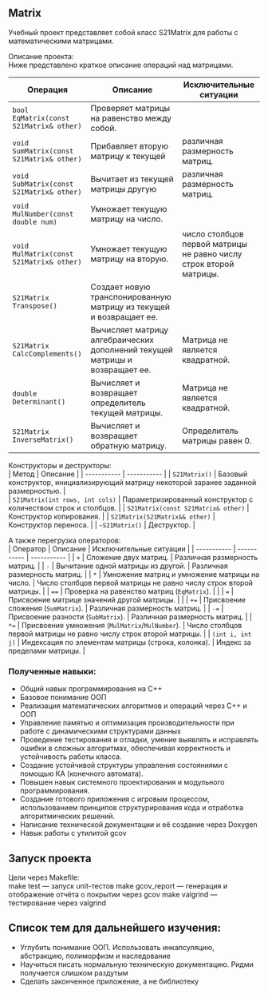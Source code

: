 ## Matrix
Учебный проект представляет собой класс S21Matrix для работы с математическими матрицами.

Описание проекта:  
Ниже представлено краткое описание операций над матрицами.

| Операция    | Описание   | Исключительные ситуации |
| ----------- | ----------- | ----------- |
| `bool EqMatrix(const S21Matrix& other)` | Проверяет матрицы на равенство между собой. |  |
| `void SumMatrix(const S21Matrix& other)` | Прибавляет вторую матрицу к текущей | различная размерность матриц. |
| `void SubMatrix(const S21Matrix& other)` | Вычитает из текущей матрицы другую | различная размерность матриц. |
| `void MulNumber(const double num)` | Умножает текущую матрицу на число. |  |
| `void MulMatrix(const S21Matrix& other)` | Умножает текущую матрицу на вторую. | число столбцов первой матрицы не равно числу строк второй матрицы. |
| `S21Matrix Transpose()` | Создает новую транспонированную матрицу из текущей и возвращает ее. |  |
| `S21Matrix CalcComplements()` | Вычисляет матрицу алгебраических дополнений текущей матрицы и возвращает ее. | Матрица не является квадратной. |
| `double Determinant()` | Вычисляет и возвращает определитель текущей матрицы. | Матрица не является квадратной. |
| `S21Matrix InverseMatrix()` | Вычисляет и возвращает обратную матрицу. | Определитель матрицы равен 0. |

Конструкторы и деструкторы:  
| Метод    | Описание   |
| ----------- | ----------- |
| `S21Matrix()` | Базовый конструктор, инициализирующий матрицу некоторой заранее заданной размерностью. |  
| `S21Matrix(int rows, int cols)` | Параметризированный конструктор с количеством строк и столбцов. | 
| `S21Matrix(const S21Matrix& other)` | Конструктор копирования. |
| `S21Matrix(S21Matrix&& other)` | Конструктор переноса. |
| `~S21Matrix()` | Деструктор. |  

А также перегрузка операторов:  
| Оператор    | Описание   | Исключительные ситуации |
| ----------- | ----------- | ----------- |
| `+`      | Сложение двух матриц.  | Различная размерность матриц. |
| `-`   | Вычитание одной матрицы из другой. | Различная размерность матриц. |
| `*`  | Умножение матриц и умножение матрицы на число. | Число столбцов первой матрицы не равно числу строк второй матрицы. |
| `==`  | Проверка на равенство матриц (`EqMatrix`). | |
| `=`  | Присвоение матрице значений другой матрицы. | |
| `+=`  | Присвоение сложения (`SumMatrix`).   | Различная размерность матриц. |
| `-=`  | Присвоение разности (`SubMatrix`). | Различная размерность матриц. |
| `*=`  | Присвоение умножения (`MulMatrix`/`MulNumber`). | Число столбцов первой матрицы не равно числу строк второй матрицы. |
| `(int i, int j)`  | Индексация по элементам матрицы (строка, колонка). | Индекс за пределами матрицы. |

### Полученные навыки:
- Общий навык программирования на С++
- Базовое понимание ООП
- Реализация математических алгоритмов и операций через С++ и ООП
- Управление памятью и оптимизация производительности при работе с динамическими структурами данных
- Проведение тестирования и отладки, умение выявлять и исправлять ошибки в сложных алгоритмах, обеспечивая корректность и устойчивость работы класса.
- Создание устойчивой структуры управления состояниями с помощью КА (конечного автомата).
- Повышен навык системного проектирования и модульного программирования.
- Создание готового приложения с игровым процессом, использованием принципов структурирования кода и отработка алгоритмических решений.
- Написание технической документации и её создание через Doxygen
- Навык работы с утилитой gcov

## Запуск проекта
Цели через Makefile:  
make test — запуск unit-тестов
make gcov_report — генерация и отображение отчёта о покрытии через gcov
make valgrind — тестирование через valgrind

## Список тем для дальнейшего изучения:
- Углубить понимание ООП. Использовать инкапсуляцию, абстракцию, полиморфизм и наследование
- Научиться писать нормальную техническую документацию. Ридми получается слишком раздутым
- Сделать законченное приложение, а не библиотеку
